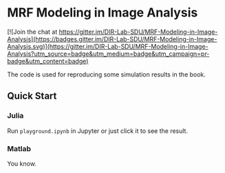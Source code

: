 # MRF Modeling in Image Analysis

[![Join the chat at https://gitter.im/DIR-Lab-SDU/MRF-Modeling-in-Image-Analysis](https://badges.gitter.im/DIR-Lab-SDU/MRF-Modeling-in-Image-Analysis.svg)](https://gitter.im/DIR-Lab-SDU/MRF-Modeling-in-Image-Analysis?utm_source=badge&utm_medium=badge&utm_campaign=pr-badge&utm_content=badge)

The code is used for reproducing some simulation results in the book.

## Quick Start

### Julia
Run `playground.ipynb` in Jupyter or just click it to see the result.

### Matlab
You know.
